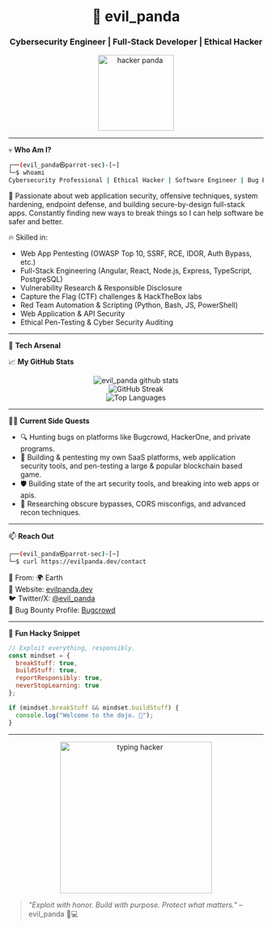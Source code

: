 
<!-- GitHub README for evil_panda -->

<h1 align="center">🐼 evil_panda</h1>
<h3 align="center">Cybersecurity Engineer | Full-Stack Developer | Ethical Hacker</h3>

<p align="center">
  <img src="https://media.giphy.com/media/eNAsjO55tPbgaor7ma/giphy.gif" width="150" alt="hacker panda"/>
</p>

---

💀 **Who Am I?**

```bash
┌──(evil_panda㉿parrot-sec)-[~]
└─$ whoami
Cybersecurity Professional | Ethical Hacker | Software Engineer | Bug Bounty Hunter
```

🧠 Passionate about web application security, offensive techniques, system hardening, endpoint defense, and building secure-by-design full-stack apps. Constantly finding new ways to break things so I can help software be safer and better.

🔥 Skilled in:

- Web App Pentesting (OWASP Top 10, SSRF, RCE, IDOR, Auth Bypass, etc.)
- Full-Stack Engineering (Angular, React, Node.js, Express, TypeScript, PostgreSQL)
- Vulnerability Research & Responsible Disclosure
- Capture the Flag (CTF) challenges & HackTheBox labs
- Red Team Automation & Scripting (Python, Bash, JS, PowerShell)
- Web Application & API Security
- Ethical Pen-Testing & Cyber Security Auditing

---

🧰 **Tech Arsenal**


📈 **My GitHub Stats**

<p align="center">
  <img src="https://github-readme-stats.vercel.app/api?username=evil-panda&show_icons=true&theme=radical&count_private=true" alt="evil_panda github stats"/>
  <br/>
  <img src="https://github-readme-streak-stats.herokuapp.com/?user=evil-panda&theme=dark" alt="GitHub Streak"/>
  <br/>
  <img src="https://github-readme-stats.vercel.app/api/top-langs/?username=evil-panda&layout=compact&theme=radical" alt="Top Languages"/>
</p>

---

🕵️‍♂️ **Current Side Quests**

- 🔍 Hunting bugs on platforms like Bugcrowd, HackerOne, and private programs.
- 🧪 Building & pentesting my own SaaS platforms, web application security tools, and pen-testing a large & popular blockchain based game.
- 🛡️ Building state of the art security tools, and breaking into web apps or apis.
- 🧠 Researching obscure bypasses, CORS misconfigs, and advanced recon techniques.

---

📫 **Reach Out**

```bash
┌──(evil_panda㉿parrot-sec)-[~]
└─$ curl https://evilpanda.dev/contact
```

📍 From: 🌍 Earth  
📡 Website: [evilpanda.dev](https://evilpanda.dev)  
🐦 Twitter/X: [@evil_panda](https://twitter.com/evil_panda)  
🔐 Bug Bounty Profile: [Bugcrowd](https://bugcrowd.com/evil_panda)

---

🧠 **Fun Hacky Snippet**

```js
// Exploit everything, responsibly.
const mindset = {
  breakStuff: true,
  buildStuff: true,
  reportResponsibly: true,
  neverStopLearning: true
};

if (mindset.breakStuff && mindset.buildStuff) {
  console.log("Welcome to the dojo. 🐼");
}
```

---

<p align="center">
  <img src="[https://media.giphy.com/media/l1J3preURPiwjRPvG/giphy.gif](https://media.giphy.com/media/l1J3preURPiwjRPvG/giphy.gif)" width="300" alt="typing hacker"/>
</p>

> *"Exploit with honor. Build with purpose. Protect what matters."* – evil_panda 🐼💻
